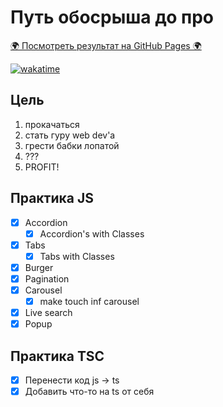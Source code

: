 # Путь обосрыша до про

[🌍 Посмотреть результат на GitHub Pages 🌍](https://courses-of-the-joskosti.github.io/sergeant-mosmain/)

[![wakatime](https://wakatime.com/badge/github/courses-of-the-joskosti/sergeant-mosmain.svg?style=flat-square)](https://wakatime.com/badge/github/courses-of-the-joskosti/sergeant-mosmain)

## Цель

1. прокачаться
2. стать гуру web dev'a
3. грести бабки лопатой
4. ???
5. PROFIT!

## Практика JS

- [x] Accordion
  - [x] Accordion's with Classes
- [x] Tabs
  - [x] Tabs with Classes
- [x] Burger
- [x] Pagination
- [x] Carousel
  - [x] make touch inf carousel
- [x] Live search
- [x] Popup

## Практика TSC

- [x] Перенести код js -> ts
- [x] Добавить что-то на ts от себя
